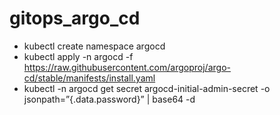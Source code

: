 # gitops_argo_cd

* kubectl create namespace argocd
* kubectl apply -n argocd -f https://raw.githubusercontent.com/argoproj/argo-cd/stable/manifests/install.yaml
* kubectl -n argocd get secret argocd-initial-admin-secret -o jsonpath=”{.data.password}” | base64 -d

